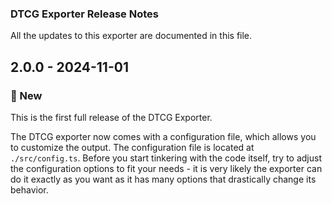 ### DTCG Exporter Release Notes

All the updates to this exporter are documented in this file.

## 2.0.0 - 2024-11-01

### 🚀 New

This is the first full release of the DTCG Exporter.

The DTCG exporter now comes with a configuration file, which allows you to customize the output. The configuration file is located at `./src/config.ts`. Before you start tinkering with the code itself, try to adjust the configuration options to fit your needs - it is very likely the exporter can do it exactly as you want as it has many options that drastically change its behavior.
